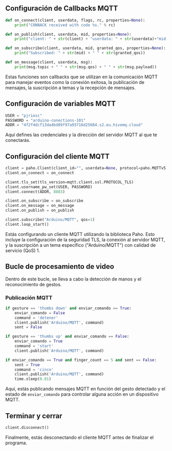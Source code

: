 
## Configuración de Callbacks MQTT
```python
def on_connect(client, userdata, flags, rc, properties=None):
    print("CONNACK received with code %s." % rc)

def on_publish(client, userdata, mid, properties=None):
    print("client: " + str(client) + "userdata: " + str(userdata)+"mid: " + str(mid))

def on_subscribe(client, userdata, mid, granted_qos, properties=None):
    print("Subscribed: " + str(mid) + " " + str(granted_qos))

def on_message(client, userdata, msg):
    print(msg.topic + " " + str(msg.qos) + " " + str(msg.payload))
```
Estas funciones son callbacks que se utilizan en la comunicación MQTT para manejar eventos como la conexión exitosa, la publicación de mensajes, la suscripción a temas y la recepción de mensajes.

## Configuración de variables MQTT
```python
USER = "pjriosc"
PASSWORD = "arduino-conections-101"
ADDR = "4f2f4dcf13da4bd89f97a93716d25684.s2.eu.hivemq.cloud"
```
Aquí defines las credenciales y la dirección del servidor MQTT al que te conectarás.

## Configuración del cliente MQTT
```python
client = paho.Client(client_id="", userdata=None, protocol=paho.MQTTv5)
client.on_connect = on_connect

client.tls_set(tls_version=mqtt.client.ssl.PROTOCOL_TLS)
client.username_pw_set(USER, PASSWORD)
client.connect(ADDR, 8883)

client.on_subscribe = on_subscribe
client.on_message = on_message
client.on_publish = on_publish

client.subscribe("Arduino/MQTT", qos=1)
client.loop_start()
```
Estás configurando un cliente MQTT utilizando la biblioteca Paho. Esto incluye la configuración de la seguridad TLS, la conexión al servidor MQTT, y la suscripción a un tema específico ("Arduino/MQTT") con calidad de servicio (QoS) 1.

## Bucle de procesamiento de video
Dentro de este bucle, se lleva a cabo la detección de manos y el reconocimiento de gestos.

### Publicación MQTT
```python
if gesture == 'thumbs down' and enviar_comando == True:
    enviar_comando = False
    command = 'detener'
    client.publish('Arduino/MQTT', command)
    sent = False

if gesture == 'thumbs up' and enviar_comando == False:
    enviar_comando = True
    command = 'start'
    client.publish('Arduino/MQTT', command)

if enviar_comando == True and finger_count == 5 and sent == False:
    sent = True
    command = 'cinco'
    client.publish('Arduino/MQTT', command)
    time.sleep(0.01)
```
Aquí, estás publicando mensajes MQTT en función del gesto detectado y el estado de `enviar_comando` para controlar alguna acción en un dispositivo MQTT.


## Terminar y cerrar
```python
client.disconnect()
```
Finalmente, estás desconectando el cliente MQTT antes de finalizar el programa.
